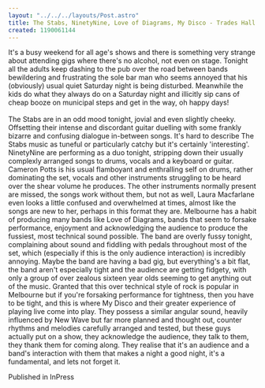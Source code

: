 ```yaml
---
layout: "../../../layouts/Post.astro"
title: The Stabs, NinetyNine, Love of Diagrams, My Disco - Trades Hall
created: 1190061144
---
```

It's a busy weekend for all age's shows and there is something very strange about attending gigs where there's no alcohol, not even on stage. Tonight all the adults keep dashing to the pub over the road between bands bewildering and frustrating the sole bar man who seems annoyed that his (obviously) usual quiet Saturday night is being disturbed. Meanwhile the kids do what they always do on a Saturday night and illicitly sip cans of cheap booze on municipal steps and get in the way, oh happy days!<br><br>The Stabs are in an odd mood tonight, jovial and even slightly cheeky. Offsetting their intense and discordant guitar duelling with some frankly bizarre and confusing dialogue in-between songs. It's hard to describe The Stabs music as tuneful or particularly catchy but it's certainly 'interesting'. NinetyNine are performing as a duo tonight, stripping down their usually complexly arranged songs to drums, vocals and a keyboard or guitar. Cameron Potts is his usual flamboyant and enthralling self on drums, rather dominating the set, vocals and other instruments struggling to be heard over the shear volume he produces. The other instruments normally present are missed, the songs work without them, but not as well, Laura Macfarlane even looks a little confused and overwhelmed at times, almost like the songs are new to her, perhaps in this format they are. Melbourne has a habit of producing many bands like Love of Diagrams, bands that seem to forsake performance, enjoyment and acknowledging the audience to produce the fussiest, most technical sound possible. The band are overly fussy tonight, complaining about sound and fiddling with pedals throughout most of the set, which (especially if this is the only audience interaction) is incredibly annoying. Maybe the band are having a bad gig, but everything's a bit flat, the band aren't especially tight and the audience are getting fidgety, with only a group of over zealous sixteen year olds seeming to get anything out of the music. Granted that this over technical style of rock is popular in Melbourne but if you're forsaking performance for tightness, then you have to be tight, and this is where My Disco and their greater experience of playing live come into play. They possess a similar angular sound, heavily influenced by New Wave but far more planned and thought out, counter rhythms and melodies carefully arranged and tested, but these guys actually put on a show, they acknowledge the audience, they talk to them, they thank them for coming along. They realise that it's an audience and a band's interaction with them that makes a night a good night, it's a fundamental, and lets not forget it.


Published in InPress
